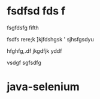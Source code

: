 

fsdfsd
fds
f
=======
fsgfdsfg 
fifth


fsdfs
rere;k
]kjfdshgsk
'
sjhsfgsdyu


hfghfg,.df
jkgdfjk
yddf

vsdgf
sgfsdfg

# java-selenium
